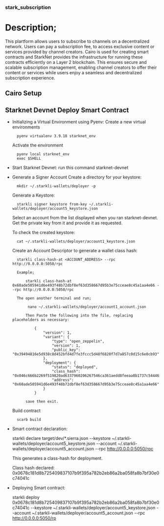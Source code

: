 ### stark_subscription

# Description; 

This plartform allows users to subscribe to channels on a decentralized network. Users can pay a subscription fee, to access exclusive content or services provided by channel creators. Cairo is used for creating smart contracts and StarkNet provides the infrastructure for running these contracts efficiently on a Layer 2 blockchain. This ensures secure and scalable subscription management, enabling channel creators to offer their content or services while users enjoy a seamless and decentralized subscription experience.

## Cairo Setup

## Starknet Devnet Deploy Smart Contract

* Initializing a Virtual Environment using Pyenv:
    Create a new virtual environments
    
        pyenv virtualenv 3.9.18 starknet_env

    Activate the environment

        pyenv local starknet_env
        exec $SHELL

* Start Starknet Devnet:
    run this command
        starknet-devnet

* Generate a Signer Account
    Create a directory for your keystore:

        mkdir ~/.starkli-wallets/deployer -p

    Generate a Keystore:

        starkli signer keystore from-key ~/.starkli-wallets/deployer/account5_keystore.json

    Select an account from the list displayed when you ran starknet-devnet. Get the private key from it and provide it as requested.

    To check the created keystore:

        cat ~/.starkli-wallets/deployer/account1_keystore.json

    Create an Account Descriptor to generate a wallet class hash:

        starkli class-hash-at <ACCOUNT_ADDRESS> --rpc http://0.0.0.0:5050/rpc

        Example;
            
            starkli class-hash-at 0x60ade505941d6e493f48b72dbf8ef63d358667d95b3e75cceae8c45a1aa4e66 --rpc http://0.0.0.0:5050/rpc

        The open another terminal and run;
             
             nano ~/.starkli-wallets/deployer/account1_account.json

            Then Paste the following into the file, replacing placeholders as necessary:

                {
                    "version": 1,
                    "variant": {
                        "type": "open_zeppelin",
                        "version": 1,
                        "public_key": "0x39494816e5d938c8d452bfd4d7fe3fccc5d48f6820f7d7a857c0d15c6e0cb93"
                    },
                    "deployment": {
                        "status": "deployed",
                        "class_hash": "0x046c666b2269f519820ad6337960206267546ca361aedd8feeaa8b1737c54446",
                        "address": "0x60ade505941d6e493f48b72dbf8ef63d358667d95b3e75cceae8c45a1aa4e66"
                    }
                }

            save then exit.

    Build contract 

        scarb build

* Smart contract declaration:

    starkli declare target/dev/*.sierra.json --keystore  ~/.starkli-wallets/deployer/account5_keystore.json --account  ~/.starkli-
  wallets/deployer/account5_account.json --rpc http://0.0.0.0:5050/rpc

    This generates a class-hash for deployment.

    Class hash declared:
    0x0678c181d8b725409837107b9f395a782b2eb86a2ba058fa8b7bf30e0c74041c

* Deploying Smart contract:
     
    starkli deploy 0x0678c181d8b725409837107b9f395a782b2eb86a2ba058fa8b7bf30e0c74041c --keystore  ~/.starkli-wallets/deployer/account5_keystore.json --account
  ~/.starkli-wallets/deployer/account5_account.json --rpc http://0.0.0.0:5050/rp

